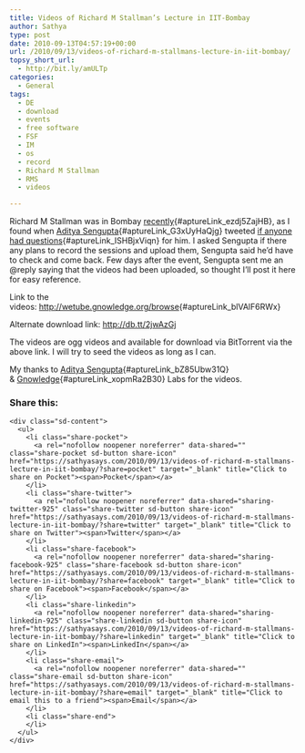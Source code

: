 ```yaml
---
title: Videos of Richard M Stallman’s Lecture in IIT-Bombay
author: Sathya
type: post
date: 2010-09-13T04:57:19+00:00
url: /2010/09/13/videos-of-richard-m-stallmans-lecture-in-iit-bombay/
topsy_short_url:
  - http://bit.ly/amULTp
categories:
  - General
tags:
  - DE
  - download
  - events
  - free software
  - FSF
  - IM
  - os
  - record
  - Richard M Stallman
  - RMS
  - videos

---
```

Richard M Stallman was in Bombay [recently][1]{#aptureLink_ezdj5ZajHB}, as I found when [Aditya Sengupta][2]{#aptureLink_G3xUyHaQjg} tweeted [if anyone had questions][3]{#aptureLink_ISHBjxViqn} for him. I asked Sengupta if there any plans to record the sessions and upload them, Sengupta said he&#8217;d have to check and come back. Few days after the event, Sengupta sent me an @reply saying that the videos had been uploaded, so thought I&#8217;ll post it here for easy reference.

<!--more-->

Link to the videos: <http://wetube.gnowledge.org/browse>{#aptureLink_blVAlF6RWx}

Alternate download link: <a href="http://db.tt/2jwAzGj" target="_blank">http://db.tt/2jwAzGj</a>

The videos are ogg videos and available for download via BitTorrent via the above link. I will try to seed the videos as long as I can.

My thanks to [Aditya Sengupta][4]{#aptureLink_bZ85Ubw31Q} & [Gnowledge][5]{#aptureLink_xopmRa2B30} Labs for the videos.

<div class="sharedaddy sd-sharing-enabled">
  <div class="robots-nocontent sd-block sd-social sd-social-icon-text sd-sharing">
    <h3 class="sd-title">
      Share this:
    </h3>
    
    <div class="sd-content">
      <ul>
        <li class="share-pocket">
          <a rel="nofollow noopener noreferrer" data-shared="" class="share-pocket sd-button share-icon" href="https://sathyasays.com/2010/09/13/videos-of-richard-m-stallmans-lecture-in-iit-bombay/?share=pocket" target="_blank" title="Click to share on Pocket"><span>Pocket</span></a>
        </li>
        <li class="share-twitter">
          <a rel="nofollow noopener noreferrer" data-shared="sharing-twitter-925" class="share-twitter sd-button share-icon" href="https://sathyasays.com/2010/09/13/videos-of-richard-m-stallmans-lecture-in-iit-bombay/?share=twitter" target="_blank" title="Click to share on Twitter"><span>Twitter</span></a>
        </li>
        <li class="share-facebook">
          <a rel="nofollow noopener noreferrer" data-shared="sharing-facebook-925" class="share-facebook sd-button share-icon" href="https://sathyasays.com/2010/09/13/videos-of-richard-m-stallmans-lecture-in-iit-bombay/?share=facebook" target="_blank" title="Click to share on Facebook"><span>Facebook</span></a>
        </li>
        <li class="share-linkedin">
          <a rel="nofollow noopener noreferrer" data-shared="sharing-linkedin-925" class="share-linkedin sd-button share-icon" href="https://sathyasays.com/2010/09/13/videos-of-richard-m-stallmans-lecture-in-iit-bombay/?share=linkedin" target="_blank" title="Click to share on LinkedIn"><span>LinkedIn</span></a>
        </li>
        <li class="share-email">
          <a rel="nofollow noopener noreferrer" data-shared="" class="share-email sd-button share-icon" href="https://sathyasays.com/2010/09/13/videos-of-richard-m-stallmans-lecture-in-iit-bombay/?share=email" target="_blank" title="Click to email this to a friend"><span>Email</span></a>
        </li>
        <li class="share-end">
        </li>
      </ul>
    </div>
  </div>
</div>

 [1]: http://twitter.com/Sengupta/status/23060473878
 [2]: http://twitter.com/Sengupta
 [3]: http://twitter.com/Sengupta/status/23060066974
 [4]: http://vignettinglife.com/
 [5]: http://www.gnowledge.org/